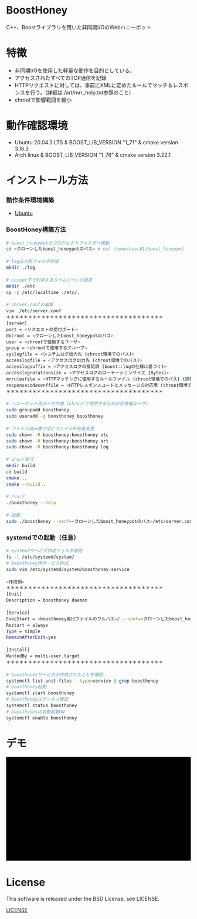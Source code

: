# BoostHoney
C++、Boostライブラリを用いた非同期I/OのWebハニーポット

# 特徴
* 非同期I/Oを使用した軽量な動作を目的としている。
* アクセスされたすべてのTCP通信を記録
* HTTPリクエストに対しては、事前にXMLに定めたルールでマッチ＆レスポンスを行う。(詳細は./art/mrr_help.txt参照のこと)
* chrootで影響範囲を縮小

# 動作確認環境
* Ubuntu 20.04.3 LTS & BOOST_LIB_VERSION "1_71" & cmake version 3.16.3
* Arch linux & BOOST_LIB_VERSION "1_76" & cmake version 3.22.1
 
# インストール方法
### 動作条件環境構築
* [Ubuntu](./doc/env_setting_ubuntu.md)

### BoostHoney構築方法
```bash
# boost_honeypotのプロジェクトフォルダへ移動
cd <クローンしたboost_honeypotのパス> # ex) /home/user01/boost_honeypot

# log出力先フォルダ作成
mkdir ./log

# chroot下で利用するタイムゾーンの設定
mkdir ./etc
cp -p /etc/localtime ./etc/.

# server.confの編集
vim ./etc/server.conf
＊＊＊＊＊＊＊＊＊＊＊＊＊＊＊＊＊＊＊＊＊＊＊＊＊＊＊＊＊＊＊＊＊＊＊＊
[server]
port = <リクエストの受付ポート>
docroot = <クローンしたboost_honeypotのパス>
user = <chrootで使用するユーザ>
group = <chrootで使用するグループ>
syslogfile = <システムログ出力先 (chroot環境でのパス)>
accesslogfile = <アクセスログ出力先 (chroot環境でのパス)>
accesslogsuffix = <アクセスログの接尾辞 (boost::logの仕様に基づく)>
accesslogrotationsize = <アクセスログのローテーションサイズ (Bytes)>
mrrulesfile = <HTTPマッチングに使用するルールファイル (chroot環境でのパス) (詳細は./art/mrr_help.txt参照のこと)>
responsecodeconffile = <HTTPレスポンスコードとメッセージの対応表 (chroot環境でのパス)>
＊＊＊＊＊＊＊＊＊＊＊＊＊＊＊＊＊＊＊＊＊＊＊＊＊＊＊＊＊＊＊＊＊＊＊＊

# ハニーポット用ユーザ作成 (chrootで使用するための非特権ユーザ)
sudo groupadd boosthoney
sudo useradd -g boosthoney boosthoney

# ファイル読み書き用にファイル所有者変更
sudo chown -R boosthoney:boosthoney etc
sudo chown -R boosthoney:boosthoney art
sudo chown -R boosthoney:boosthoney log

# ビルド実行
mkdir build
cd build
cmake ..
cmake --build .

# ヘルプ
./boosthoney --help

# 起動
sudo ./boosthoney --conf=<クローンしたboost_honeypotのパス>/etc/server.conf # ex) /home/user01/boost_honeypot/etc/server.conf

```
### systemdでの起動（任意）
```bash
# systemdサービス作成フォルダ確認
ls -l /etc/systemd/system/
# boosthoney用サービス作成
sudo vim /etc/systemd/system/boosthoney.service

<作成例>
＊＊＊＊＊＊＊＊＊＊＊＊＊＊＊＊＊＊＊＊＊＊＊＊＊＊＊＊＊＊＊＊＊＊＊＊
[Unit]
Description = boosthoney daemon

[Service]
ExecStart = <boosthoney実行ファイルのフルパス>/ --conf=<クローンしたboost_honeypotのパス>/etc/server.conf
Restart = always
Type = simple
RemainAfterExit=yes

[Install]
WantedBy = multi-user.target
＊＊＊＊＊＊＊＊＊＊＊＊＊＊＊＊＊＊＊＊＊＊＊＊＊＊＊＊＊＊＊＊＊＊＊＊

# boosthoneyサービスが作成されたことを確認
systemctl list-unit-files --type=service | grep boosthoney
# boosthoney起動
systemctl start boosthoney
# boosthoneyステータス確認
systemctl status boosthoney
# boosthoneyの自動起動ON
systemctl enable boosthoney
```

# デモ
![DEMO](./doc/demo.gif)

# License
This software is released under the BSD License, see LICENSE.

[LICENSE](./LICENSE)
